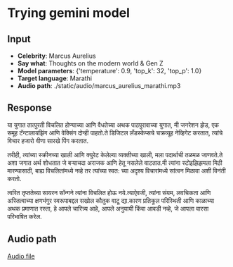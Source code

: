 # Trying gemini model

## Input

- **Celebrity**: Marcus Aurelius
- **Say what**: Thoughts on the modern world & Gen Z
- **Model parameters**: {'temperature': 0.9, 'top_k': 32, 'top_p': 1.0}
- **Target language**: Marathi
- **Audio path**: ./static/audio/marcus_aurelius_marathi.mp3

## Response

या युगात तात्पुरती विचलित होण्याच्या आणि वैधतेच्या अथक पाठपुरावाच्या युगात, मी जनरेशन झेड, एक समूह टॅन्टालायझिंग आणि वेक्सिंग दोन्ही पाहतो.ते डिजिटल लँडस्केप्सचे चक्रव्यूह नेव्हिगेट करतात, त्यांचे विचार हजारो वीणा सारखे पिंग करतात.

तरीही, त्यांच्या स्क्रीनच्या खाली आणि क्युरेट केलेल्या व्यक्तीच्या खाली, मला पदार्थाची तळमळ जाणवते.ते अशा जगात अर्थ शोधतात जे बर्‍याचदा अराजक आणि हेतू नसलेले वाटतात.मी त्यांना स्टोइझिझमला मिठी मारण्यासाठी, बाह्य विचलितांमध्ये नव्हे तर त्यांच्या स्वत: च्या अदृश्य विचारांमध्ये सांत्वन मिळावा अशी विनंती करतो.

त्वरित तृप्ततेच्या सायरन सॉन्गने त्यांना विचलित होऊ नये.त्याऐवजी, त्यांना संयम, लवचिकता आणि अस्तित्वाच्या क्षणभंगुर स्वरूपाबद्दल सखोल कौतुक वाटू द्या.कारण प्रतिकूल परिस्थिती आणि काळाच्या अथक प्रमाणात रस्ता, हे आपले चारित्र्य आहे, आपले अनुयायी किंवा आवडी नव्हे, जे आपला वारसा परिभाषित करेल.

## Audio path

[Audio file](./static/audio/marcus_aurelius_marathi.mp3)

